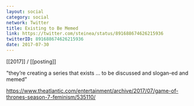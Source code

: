 ```yaml
---
layout: social
category: social
network: Twitter
title: Existing to Be Memed
link: https://twitter.com/steinea/status/891688674626215936
twitterID: 891688674626215936
date: 2017-07-30
---
```


[[2017]] / [[posting]]

"they’re creating a series that exists ... to be discussed and slogan-ed and memed"

<https://www.theatlantic.com/entertainment/archive/2017/07/game-of-thrones-season-7-feminism/535110/>
